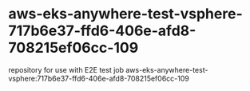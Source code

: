# aws-eks-anywhere-test-vsphere-717b6e37-ffd6-406e-afd8-708215ef06cc-109
repository for use with E2E test job aws-eks-anywhere-test-vsphere:717b6e37-ffd6-406e-afd8-708215ef06cc-109
